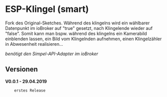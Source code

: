 # ESP-Klingel (smart) 

Fork des Original-Sketches. Während des klingelns wird ein wählbarer Datenpunkt im ioBroker auf "true" gesetzt, nach Klingelende wieder auf "false".
Somit kann man bspw. während des klingelns ein Kamerabild einblenden lassen, ein Bild vom Klingelnden aufnehmen, einen Klingelzähler in Abwesenheit realisieren...

*benötigt den Simpel-API-Adapter im ioBroker*

## Versionen
**V0.0.1 - 29.04.2019**
```
	erstes Release
```
